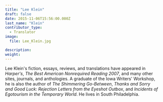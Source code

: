 ```yaml
---
title: "Lee Klein"
draft: false
date: 2015-11-06T15:56:00.000Z
last_name: "Klein"
contributor_type:
  - Translator
image:
  file: Lee_Klein.jpg

description:
weight:
---
```


Lee Klein's fiction, essays, reviews, and translations have appeared in _Harper's_, _The Best American Nonrequired Reading 2007_, and many other sites, journals, and anthologies. A graduate of the Iowa Writers' Workshop, he is also the author of _The Shimmering Go-Between_, _Thanks and Sorry and Good Luck: Rejection Letters from the Eyeshot Outbox_, and _Incidents of Egotourism in the Temporary World_. He lives in South Philadelphia.

